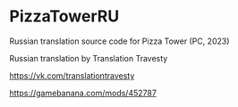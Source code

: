 # PizzaTowerRU
Russian translation source code for Pizza Tower (PC, 2023)

Russian translation by Translation Travesty

https://vk.com/translationtravesty

https://gamebanana.com/mods/452787
